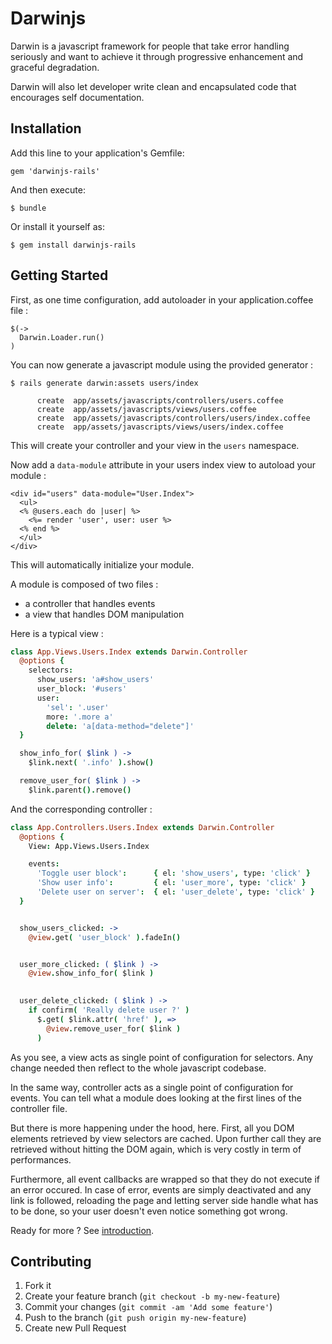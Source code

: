 # Darwinjs

Darwin is a javascript framework for people that take error
handling seriously and want to achieve it through progressive
enhancement and graceful degradation.

Darwin will also let developer write clean and encapsulated
code that encourages self documentation.

## Installation

Add this line to your application's Gemfile:

    gem 'darwinjs-rails'

And then execute:

    $ bundle

Or install it yourself as:

    $ gem install darwinjs-rails

## Getting Started

First, as one time configuration, add autoloader in your
application.coffee file :

```
$(->
  Darwin.Loader.run()
)
```

You can now generate a javascript module using the provided
generator :

```
$ rails generate darwin:assets users/index

      create  app/assets/javascripts/controllers/users.coffee
      create  app/assets/javascripts/views/users.coffee
      create  app/assets/javascripts/controllers/users/index.coffee
      create  app/assets/javascripts/views/users/index.coffee
```

This will create your controller and your view in the `users` namespace.

Now add a `data-module` attribute in your users index view to
autoload your module :

```erb
<div id="users" data-module="User.Index">
  <ul>
  <% @users.each do |user| %>
    <%= render 'user', user: user %>
  <% end %>
  </ul>
</div>
```

This will automatically initialize your module.

A module is composed of two files :

* a controller that handles events
* a view that handles DOM manipulation

Here is a typical view :

```coffee
class App.Views.Users.Index extends Darwin.Controller
  @options {
    selectors:
      show_users: 'a#show_users'
      user_block: '#users'
      user:
        'sel': '.user'
        more: '.more a'
        delete: 'a[data-method="delete"]'
  }

  show_info_for( $link ) ->
    $link.next( '.info' ).show()

  remove_user_for( $link ) ->
    $link.parent().remove()
```

And the corresponding controller :

```coffee
class App.Controllers.Users.Index extends Darwin.Controller
  @options {
    View: App.Views.Users.Index

    events:
      'Toggle user block':      { el: 'show_users', type: 'click' }
      'Show user info':         { el: 'user_more', type: 'click' }
      'Delete user on server':  { el: 'user_delete', type: 'click' }
  }


  show_users_clicked: ->
    @view.get( 'user_block' ).fadeIn()


  user_more_clicked: ( $link ) ->
    @view.show_info_for( $link )

  
  user_delete_clicked: ( $link ) ->
    if confirm( 'Really delete user ?' )
      $.get( $link.attr( 'href' ), =>
        @view.remove_user_for( $link )
      )
```

As you see, a view acts as single point of configuration for selectors.
Any change needed then reflect to the whole javascript codebase.

In the same way, controller acts as a single point of configuration
for events. You can tell what a module does looking at the first
lines of the controller file.

But there is more happening under the hood, here. First, all you DOM
elements retrieved by view selectors are cached. Upon further call
they are retrieved without hitting the DOM again, which is very
costly in term of performances.

Furthermore, all event callbacks are wrapped so that they do not
execute if an error occured. In case of error, events are simply
deactivated and any link is followed, reloading the page and letting
server side handle what has to be done, so your user doesn't even
notice something got wrong.

Ready for more ? See [introduction](doc/introduction.md).

## Contributing

1. Fork it
2. Create your feature branch (`git checkout -b my-new-feature`)
3. Commit your changes (`git commit -am 'Add some feature'`)
4. Push to the branch (`git push origin my-new-feature`)
5. Create new Pull Request
